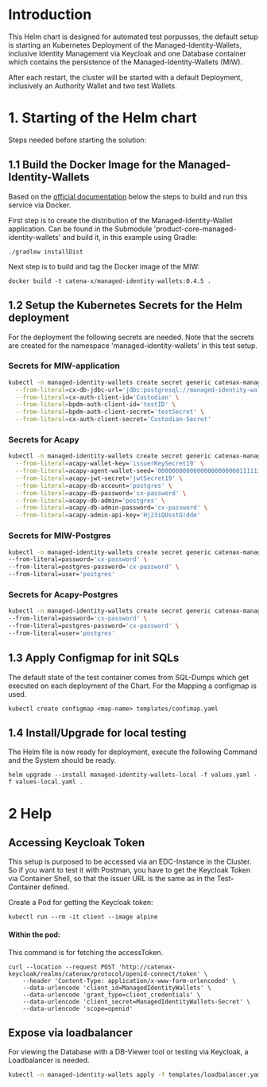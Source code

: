 # Introduction
This Helm chart is designed for automated test porpusses, the default setup
is starting an Kubernetes Deployment of the Managed-Identity-Wallets, inclusive
Identity Management via Keycloak and one Database container which contains the
persistence of the Managed-Identity-Wallets (MIW).

After each restart, the cluster will be started with a default Deployment, inclusively
an Authority Wallet and two test Wallets.

# 1. Starting of the Helm chart
Steps needed before starting the solution:

## 1.1 Build the Docker Image for the Managed-Identity-Wallets
Based on the [official documentation](https://ktor.io/docs/docker.html#getting-the-application-ready)
below the steps to build and run this service via Docker.

First step is to create the distribution of the Managed-Identity-Wallet application.
Can be found in the Submodule 'product-core-managed-identity-wallets' and build it, in this example using Gradle:
```
./gradlew installDist
```

Next step is to build and tag the Docker image of the MIW:
```
docker build -t catena-x/managed-identity-wallets:0.4.5 .
```

## 1.2 Setup the Kubernetes Secrets for the Helm deployment
For the deployment the following secrets are needed. Note that the secrets are
created for the namespace 'managed-identity-wallets' in this test setup.

### Secrets for MIW-application
``` bash
kubectl -n managed-identity-wallets create secret generic catenax-managed-identity-wallets-secrets \
  --from-literal=cx-db-jdbc-url='jdbc:postgresql://managed-identity-wallets-local-postgresql:5432/postgres?user=postgres&password=cx-password' \
  --from-literal=cx-auth-client-id='Custodian' \
  --from-literal=bpdm-auth-client-id='testID' \
  --from-literal=bpdm-auth-client-secret='testSecret' \
  --from-literal=cx-auth-client-secret='Custodian-Secret'
```

### Secrets for Acapy
```bash
kubectl -n managed-identity-wallets create secret generic catenax-managed-identity-wallets-acapy-secrets \
  --from-literal=acapy-wallet-key='issuerKeySecret19' \
  --from-literal=acapy-agent-wallet-seed='00000000000000000000000111111119' \
  --from-literal=acapy-jwt-secret='jwtSecret19' \
  --from-literal=acapy-db-account='postgres' \
  --from-literal=acapy-db-password='cx-password' \
  --from-literal=acapy-db-admin='postgres' \
  --from-literal=acapy-db-admin-password='cx-password' \
  --from-literal=acapy-admin-api-key='Hj23iQUsstG!dde'
```

### Secrets for MIW-Postgres
```bash
kubectl -n managed-identity-wallets create secret generic catenax-managed-identity-wallets-postgresql \
--from-literal=password='cx-password' \
--from-literal=postgres-password='cx-password' \
--from-literal=user='postgres'
```

### Secrets for Acapy-Postgres
```bash
kubectl -n managed-identity-wallets create secret generic catenax-managed-identity-wallets-acapy-postgresql \
--from-literal=password='cx-password' \
--from-literal=postgres-password='cx-password' \
--from-literal=user='postgres'
```

## 1.3 Apply Configmap for init SQLs
The default state of the test container comes from SQL-Dumps which get executed
on each deployment of the Chart. For the Mapping a configmap is used.
```shell
kubectl create configmap <map-name> templates/confimap.yaml
```

## 1.4 Install/Upgrade for local testing
The Helm file is now ready for deployment, execute the following Command
and the System should be ready.
```shell
helm upgrade --install managed-identity-wallets-local -f values.yaml -f values-local.yaml .
```

# 2 Help
## Accessing Keycloak Token
This setup is purposed to be accessed via an EDC-Instance in the Cluster. So if you want to test it
with Postman, you have to get the Keycloak Token via Container Shell, so that the issuer URL is the 
same as in the Test-Container defined.

Create a Pod for getting the Keycloak token:
```shell
kubectl run --rm -it client --image alpine
```

#### Within the pod:
This command is for fetching the accessToken.
```
curl --location --request POST 'http://catenax-keycloak/realms/catenax/protocol/openid-connect/token' \
    --header 'Content-Type: application/x-www-form-urlencoded' \
    --data-urlencode 'client_id=ManagedIdentityWallets' \
    --data-urlencode 'grant_type=client_credentials' \
    --data-urlencode 'client_secret=ManagedIdentityWallets-Secret' \
    --data-urlencode 'scope=openid'
```

## Expose via loadbalancer
For viewing the Database with a DB-Viewer tool or testing via Keycloak, a Loadbalancer
is needed.

```bash
kubectl -n managed-identity-wallets apply -f templates/loadbalancer.yaml
```
